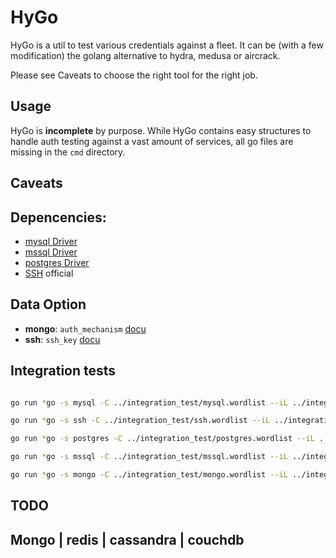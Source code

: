 # HyGo
HyGo is a util to test various credentials against a fleet. It can be (with a few modification) the golang alternative to hydra, medusa or aircrack.

Please see Caveats to choose the right tool for the right job.

## Usage 

HyGo is **incomplete** by purpose. While HyGo contains easy structures to handle auth testing against a vast amount of services, all go files are missing in the `cmd` directory. 



## Caveats


## Depencencies: 

- [mysql Driver](https://github.com/go-sql-driver/mysql)
- [mssql Driver](https://github.com/denisenkom/go-mssqldb)
- [postgres Driver](https://github.com/lib/pq)
- [SSH](https://pkg.go.dev/golang.org/x/crypto/ssh) official


## Data Option

- **mongo**: `auth_mechanism` [docu](https://docs.mongodb.com/manual/reference/connection-string/#urioption.authMechanism)
- **ssh**: `ssh_key` [docu](https://www.ssh.com/ssh/key/)


## Integration tests


```bash

go run *go -s mysql -C ../integration_test/mysql.wordlist --iL ../integration_test/targets.json -delay 1s

go run *go -s ssh -C ../integration_test/ssh.wordlist --iL ../integration_test/targets.json -delay 1s

go run *go -s postgres -C ../integration_test/postgres.wordlist --iL ../integration_test/targets.json -delay 1s

go run *go -s mssql -C ../integration_test/mssql.wordlist --iL ../integration_test/targets.json -delay 1s

go run *go -s mongo -C ../integration_test/mongo.wordlist --iL ../integration_test/targets.json -delay 1s

```

## TODO 

## Mongo | redis | cassandra | couchdb